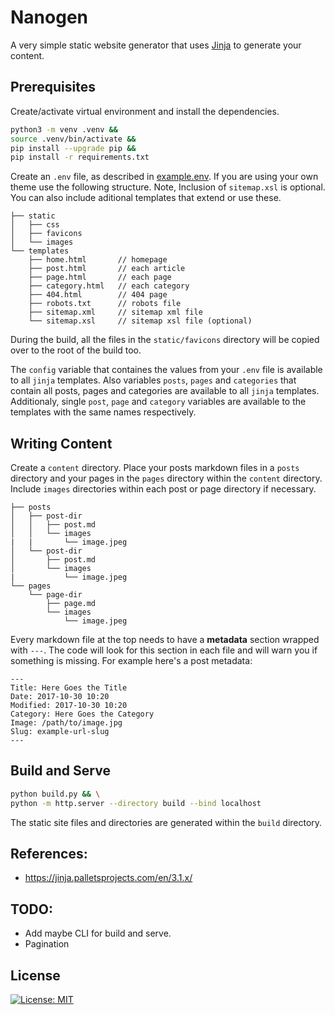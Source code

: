# Nanogen

A very simple static website generator that uses [Jinja](https://jinja.palletsprojects.com/en/3.1.x/) to generate your content.


## Prerequisites

Create/activate virtual environment and install the dependencies.

``` bash
python3 -m venv .venv &&
source .venv/bin/activate &&
pip install --upgrade pip &&
pip install -r requirements.txt
```

Create an `.env` file, as described in [example.env](example.env). If you are using your own theme use the following structure. Note, Inclusion of `sitemap.xsl` is optional. You can also include aditional templates that extend or use these.

```
├── static
│   ├── css
│   ├── favicons
│   └── images
└── templates
    ├── home.html       // homepage
    ├── post.html       // each article
    ├── page.html       // each page
    ├── category.html   // each category
    ├── 404.html        // 404 page
    ├── robots.txt      // robots file
    ├── sitemap.xml     // sitemap xml file
    └── sitemap.xsl     // sitemap xsl file (optional)
```

During the build, all the files in the `static/favicons` directory will be copied over to the root of the build too.

The `config` variable that containes the values from your `.env` file is available to all `jinja` templates. Also variables `posts`, `pages` and `categories` that contain all posts, pages and categories are available to all `jinja` templates. Additionaly, single `post`, `page` and `category` variables are available to the templates with the same names respectively.


## Writing Content

Create a `content` directory. Place your posts markdown files in a `posts` directory and your pages in the `pages` directory within the `content` directory. Include `images` directories within each post or page directory if necessary.

```
├── posts
│   ├── post-dir
│   │   ├── post.md
│   │   └── images
|   |       └── image.jpeg
│   └── post-dir
│       ├── post.md
│       └── images
|           └── image.jpeg
└── pages
    └── page-dir
        ├── page.md
        └── images
            └── image.jpeg
```


Every markdown file at the top needs to have a **metadata** section wrapped with `---`. The code will look for this section in each file and will warn you if something is missing. For example here's a post metadata:
```
---
Title: Here Goes the Title
Date: 2017-10-30 10:20
Modified: 2017-10-30 10:20
Category: Here Goes the Category
Image: /path/to/image.jpg
Slug: example-url-slug
---
```


## Build and Serve

``` bash
python build.py && \
python -m http.server --directory build --bind localhost
```

The static site files and directories are generated within the `build` directory.


## References:
- https://jinja.palletsprojects.com/en/3.1.x/


## TODO:
* Add maybe CLI for build and serve.
* Pagination


## License

[![License: MIT](https://img.shields.io/github/license/vlatan/nanogen?label=License)](/LICENSE "License: MIT")